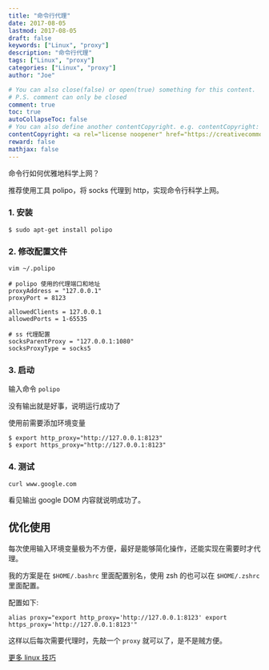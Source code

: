 ```yaml
---
title: "命令行代理"
date: 2017-08-05
lastmod: 2017-08-05
draft: false
keywords: ["Linux", "proxy"]
description: "命令行代理"
tags: ["Linux", "proxy"]
categories: ["Linux", "proxy"]
author: "Joe"

# You can also close(false) or open(true) something for this content.
# P.S. comment can only be closed
comment: true
toc: true
autoCollapseToc: false
# You can also define another contentCopyright. e.g. contentCopyright: "This is another copyright."
contentCopyright: <a rel="license noopener" href="https://creativecommons.org/licenses/by-nc-nd/4.0/deed.zh" target="_blank">CC BY-NC-ND 4.0</a>
reward: false
mathjax: false
---
```



命令行如何优雅地科学上网？

推荐使用工具 polipo，将 socks 代理到 http，实现命令行科学上网。

<!--more-->

### 1. 安装

```shell
$ sudo apt-get install polipo
```

### 2. 修改配置文件

`vim ~/.polipo`

````
# polipo 使用的代理端口和地址
proxyAddress = "127.0.0.1"
proxyPort = 8123

allowedClients = 127.0.0.1
allowedPorts = 1-65535

# ss 代理配置
socksParentProxy = "127.0.0.1:1080"
socksProxyType = socks5
````
### 3. 启动

输入命令 `polipo`

没有输出就是好事，说明运行成功了

使用前需要添加环境变量
````shell
$ export http_proxy="http://127.0.0.1:8123"
$ export https_proxy="http://127.0.0.1:8123"
````

### 4. 测试

`curl www.google.com`

看见输出 google DOM 内容就说明成功了。

## 优化使用

每次使用输入环境变量极为不方便，最好是能够简化操作，还能实现在需要时才代理。

我的方案是在 `$HOME/.bashrc` 里面配置别名，使用 zsh 的也可以在 `$HOME/.zshrc` 里面配置。

配置如下:

```shell
alias proxy="export http_proxy='http://127.0.0.1:8123' export https_proxy='http://127.0.0.1:8123'"
```

这样以后每次需要代理时，先敲一个 `proxy` 就可以了，是不是贼方便。

[更多 linux 技巧](https://github.com/adevjoe/shell-tool)